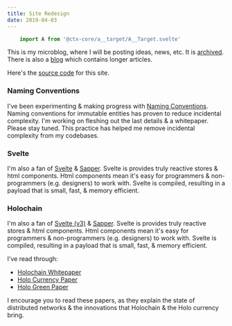 ```yaml
---
title: Site Redesign
date: 2019-04-03
---
```


```js exec route
	import A from '@ctx-core/a__target/A__Target.svelte'
```

This is my microblog, where I will be posting ideas, news, etc.
It is <A href="/archive">archived</A>.
There is also a <A href="/blog">blog</A> which contains longer articles.

Here's the <A href="https://github.com/btakita/briantakita.com">source code</A> for this site.

### Naming Conventions

I've been experimenting & making progress with <A href="/posts/naming-conventions">Naming Conventions</A>.
Naming conventions for immutable entities has proven to reduce incidental complexity.
I'm working on fleshing out the last details & a whitepaper. Please stay tuned.
This practice has helped me remove incidental complexity from my codebases.

### Svelte

I'm also a fan of <A href="https://svelte.dev/">Svelte</A> &
	<A href="https://sapper.svelte.dev/">Sapper</A>.
Svelte is provides truly reactive stores & html components.
Html components mean it's easy for programmers & non-programmers (e.g. designers) to work with.
Svelte is compiled, resulting in a payload that is small, fast, & memory efficient.

### Holochain

I'm also a fan of <A href="https://svelte.dev/">Svelte (v3)</A> &
	<A href="https://sapper.svelte.dev/">Sapper</A>.
Svelte is provides truly reactive stores & html components.
Html components mean it's easy for programmers & non-programmers (e.g. designers) to work with.
Svelte is compiled, resulting in a payload that is small, fast, & memory efficient.

I've read through:

* <A href="https://github.com/holochain/holochain-proto/blob/whitepaper/holochain.pdf">Holochain Whitepaper</A>
* <A href="https://files.holo.host/2017/11/Holo-Currency-White-Paper_2017-11-28.pdf">Holo Currency Paper</A>
* <A href="https://files.holo.host/2018/03/Holo-Green-Paper.pdf">Holo Green Paper</A>

I encourage you to read these papers,
	as they explain the state of distributed networks & the innovations
	that Holochain & the Holo currency bring.

